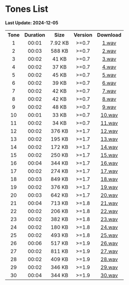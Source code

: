 # Tones List

**Last Update: 2024-12-05**

<table>
	<tr align="center">
		<th>Tone</th>
		<th>Duration</th>
		<th>Size</th>
		<th>Version</th>
		<th>Download</th>
	</tr>
	<tr align="center">
		<td>1</td>
		<td>00:01</td>
		<td>7.92 KB</td>
		<td>>=0.7</td>
		<td><a href="https://github.com/sepandhaghighi/mytimer/raw/main/mytimer/sounds/1.wav">1.wav</a></td>
	</tr>
	<tr align="center">
		<td>2</td>
		<td>00:03</td>
		<td>588 KB</td>
		<td>>=0.7</td>
		<td><a href="https://github.com/sepandhaghighi/mytimer/raw/main/mytimer/sounds/2.wav">2.wav</a></td>
	</tr>
	<tr align="center">
		<td>3</td>
		<td>00:02</td>
		<td>41 KB</td>
		<td>>=0.7</td>
		<td><a href="https://github.com/sepandhaghighi/mytimer/raw/main/mytimer/sounds/3.wav">3.wav</a></td>
	</tr>
	<tr align="center">
		<td>4</td>
		<td>00:02</td>
		<td>37 KB</td>
		<td>>=0.7</td>
		<td><a href="https://github.com/sepandhaghighi/mytimer/raw/main/mytimer/sounds/4.wav">4.wav</a></td>
	</tr>
	<tr align="center">
		<td>5</td>
		<td>00:02</td>
		<td>45 KB</td>
		<td>>=0.7</td>
		<td><a href="https://github.com/sepandhaghighi/mytimer/raw/main/mytimer/sounds/5.wav">5.wav</a></td>
	</tr>
	<tr align="center">
		<td>6</td>
		<td>00:02</td>
		<td>39 KB</td>
		<td>>=0.7</td>
		<td><a href="https://github.com/sepandhaghighi/mytimer/raw/main/mytimer/sounds/6.wav">6.wav</a></td>
	</tr>
	<tr align="center">
		<td>7</td>
		<td>00:02</td>
		<td>42 KB</td>
		<td>>=0.7</td>
		<td><a href="https://github.com/sepandhaghighi/mytimer/raw/main/mytimer/sounds/7.wav">7.wav</a></td>
	</tr>
	<tr align="center">
		<td>8</td>
		<td>00:02</td>
		<td>42 KB</td>
		<td>>=0.7</td>
		<td><a href="https://github.com/sepandhaghighi/mytimer/raw/main/mytimer/sounds/8.wav">8.wav</a></td>
	</tr>
	<tr align="center">
		<td>9</td>
		<td>00:02</td>
		<td>48 KB</td>
		<td>>=0.7</td>
		<td><a href="https://github.com/sepandhaghighi/mytimer/raw/main/mytimer/sounds/9.wav">9.wav</a></td>
	</tr>
	<tr align="center">
		<td>10</td>
		<td>00:01</td>
		<td>33 KB</td>
		<td>>=0.7</td>
		<td><a href="https://github.com/sepandhaghighi/mytimer/raw/main/mytimer/sounds/10.wav">10.wav</a></td>
	</tr>
	<tr align="center">
		<td>11</td>
		<td>00:02</td>
		<td>34 KB</td>
		<td>>=0.7</td>
		<td><a href="https://github.com/sepandhaghighi/mytimer/raw/main/mytimer/sounds/11.wav">11.wav</a></td>
	</tr>
	<tr align="center">
		<td>12</td>
		<td>00:02</td>
		<td>376 KB</td>
		<td>>=1.7</td>
		<td><a href="https://github.com/sepandhaghighi/mytimer/raw/main/mytimer/sounds/12.wav">12.wav</a></td>
	</tr>
	<tr align="center">
		<td>13</td>
		<td>00:02</td>
		<td>195 KB</td>
		<td>>=1.7</td>
		<td><a href="https://github.com/sepandhaghighi/mytimer/raw/main/mytimer/sounds/13.wav">13.wav</a></td>
	</tr>
	<tr align="center">
		<td>14</td>
		<td>00:02</td>
		<td>172 KB</td>
		<td>>=1.7</td>
		<td><a href="https://github.com/sepandhaghighi/mytimer/raw/main/mytimer/sounds/14.wav">14.wav</a></td>
	</tr>
	<tr align="center">
		<td>15</td>
		<td>00:02</td>
		<td>250 KB</td>
		<td>>=1.7</td>
		<td><a href="https://github.com/sepandhaghighi/mytimer/raw/main/mytimer/sounds/15.wav">15.wav</a></td>
	</tr>
	<tr align="center">
		<td>16</td>
		<td>00:04</td>
		<td>344 KB</td>
		<td>>=1.7</td>
		<td><a href="https://github.com/sepandhaghighi/mytimer/raw/main/mytimer/sounds/16.wav">16.wav</a></td>
	</tr>
	<tr align="center">
		<td>17</td>
		<td>00:02</td>
		<td>274 KB</td>
		<td>>=1.7</td>
		<td><a href="https://github.com/sepandhaghighi/mytimer/raw/main/mytimer/sounds/17.wav">17.wav</a></td>
	</tr>
	<tr align="center">
		<td>18</td>
		<td>00:03</td>
		<td>849 KB</td>
		<td>>=1.7</td>
		<td><a href="https://github.com/sepandhaghighi/mytimer/raw/main/mytimer/sounds/18.wav">18.wav</a></td>
	</tr>
	<tr align="center">
		<td>19</td>
		<td>00:02</td>
		<td>376 KB</td>
		<td>>=1.7</td>
		<td><a href="https://github.com/sepandhaghighi/mytimer/raw/main/mytimer/sounds/19.wav">19.wav</a></td>
	</tr>
	<tr align="center">
		<td>20</td>
		<td>00:03</td>
		<td>642 KB</td>
		<td>>=1.7</td>
		<td><a href="https://github.com/sepandhaghighi/mytimer/raw/main/mytimer/sounds/20.wav">20.wav</a></td>
	</tr>
	<tr align="center">
		<td>21</td>
		<td>00:04</td>
		<td>713 KB</td>
		<td>>=1.8</td>
		<td><a href="https://github.com/sepandhaghighi/mytimer/raw/main/mytimer/sounds/21.wav">21.wav</a></td>
	</tr>
	<tr align="center">
		<td>22</td>
		<td>00:02</td>
		<td>206 KB</td>
		<td>>=1.8</td>
		<td><a href="https://github.com/sepandhaghighi/mytimer/raw/main/mytimer/sounds/22.wav">22.wav</a></td>
	</tr>
	<tr align="center">
		<td>23</td>
		<td>00:02</td>
		<td>382 KB</td>
		<td>>=1.8</td>
		<td><a href="https://github.com/sepandhaghighi/mytimer/raw/main/mytimer/sounds/23.wav">23.wav</a></td>
	</tr>
	<tr align="center">
		<td>24</td>
		<td>00:02</td>
		<td>180 KB</td>
		<td>>=1.8</td>
		<td><a href="https://github.com/sepandhaghighi/mytimer/raw/main/mytimer/sounds/24.wav">24.wav</a></td>
	</tr>
	<tr align="center">
		<td>25</td>
		<td>00:02</td>
		<td>493 KB</td>
		<td>>=1.8</td>
		<td><a href="https://github.com/sepandhaghighi/mytimer/raw/main/mytimer/sounds/25.wav">25.wav</a></td>
	</tr>
	<tr align="center">
		<td>26</td>
		<td>00:06</td>
		<td>517 KB</td>
		<td>>=1.9</td>
		<td><a href="https://github.com/sepandhaghighi/mytimer/raw/main/mytimer/sounds/26.wav">26.wav</a></td>
	</tr>
	<tr align="center">
		<td>27</td>
		<td>00:02</td>
		<td>811 KB</td>
		<td>>=1.9</td>
		<td><a href="https://github.com/sepandhaghighi/mytimer/raw/main/mytimer/sounds/27.wav">27.wav</a></td>
	</tr>
	<tr align="center">
		<td>28</td>
		<td>00:02</td>
		<td>409 KB</td>
		<td>>=1.9</td>
		<td><a href="https://github.com/sepandhaghighi/mytimer/raw/main/mytimer/sounds/28.wav">28.wav</a></td>
	</tr>
	<tr align="center">
		<td>29</td>
		<td>00:02</td>
		<td>346 KB</td>
		<td>>=1.9</td>
		<td><a href="https://github.com/sepandhaghighi/mytimer/raw/main/mytimer/sounds/29.wav">29.wav</a></td>
	</tr>
	<tr align="center">
		<td>30</td>
		<td>00:04</td>
		<td>344 KB</td>
		<td>>=1.9</td>
		<td><a href="https://github.com/sepandhaghighi/mytimer/raw/main/mytimer/sounds/30.wav">30.wav</a></td>
	</tr>
</table>
